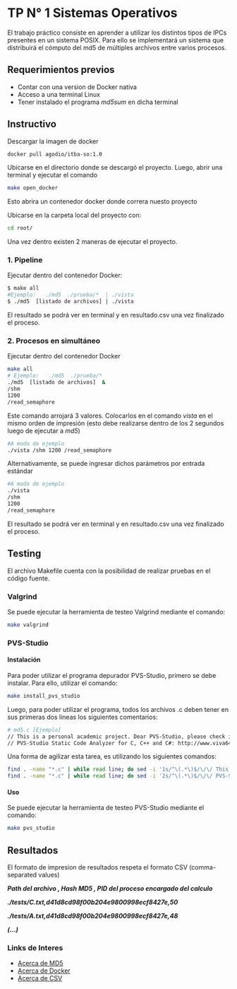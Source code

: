 # TP N° 1 Sistemas Operativos

El trabajo práctico consiste en aprender a utilizar los distintos tipos de IPCs
presentes en un sistema POSIX. Para ello se implementará un sistema que distribuirá el
cómputo del md5 de múltiples archivos entre varios procesos.

## Requerimientos previos

- Contar con una version de Docker nativa
- Acceso a una terminal Linux
- Tener instalado el programa _md5sum_ en dicha terminal

## Instructivo
Descargar la imagen de docker
```sh
docker pull agodio/itba-so:1.0
```
Ubicarse en el directorio donde se descargó el proyecto. Luego, abrir una terminal y ejecutar el comando
```sh
make open_docker
```
Esto abrira un contenedor docker donde correra nuesto proyecto

Ubicarse en la carpeta local del proyecto con:
```sh
cd root/
```
Una vez dentro existen 2 maneras de ejecutar el proyecto.
### 1. Pipeline
 Ejecutar dentro del contenedor Docker:
```sh
$ make all
#Ejemplo:   ./md5  ./prueba/*  | ./vista
$ ./md5  [listado de archivos] | ./vista
```

El resultado se podrá ver en terminal y en resultado.csv una vez finalizado el proceso.




### 2. Procesos en simultáneo

Ejecutar dentro del contenedor Docker
```sh
make all
# Ejemplo:   ./md5  ./prueba/*
./md5  [listado de archivos]  &
/shm
1200
/read_semaphore
```

Este comando arrojará 3 valores.
Colocarlos en el comando _vista_ en el mismo orden de impresión (esto debe realizarse dentro de los 2 segundos luego de ejecutar a _md5_)
```sh
#A modo de ejemplo
./vista /shm 1200 /read_semaphore
```
Alternativamente, se puede ingresar dichos parámetros por entrada estándar
```sh
#A modo de ejemplo
./vista
/shm 
1200 
/read_semaphore
```
El resultado se podrá ver en terminal y en resultado.csv una vez finalizado el proceso.

## Testing
El archivo Makefile cuenta con la posibilidad de realizar pruebas en el código fuente.
### Valgrind
Se puede ejecutar la herramienta de testeo Valgrind mediante el comando:
```sh
make valgrind
```

### PVS-Studio
#### Instalación
Para poder utilizar el programa depurador PVS-Studio, primero se debe instalar. 
Para ello, utilizar el comando:
```sh
make install_pvs_studio
```

Luego, para poder utilizar el programa, todos los archivos .c deben tener en sus primeras dos lineas los siguientes comentarios:
```sh
# md5.c [Ejemplo]
// This is a personal academic project. Dear PVS-Studio, please check it.
// PVS-Studio Static Code Analyzer for C, C++ and C#: http://www.viva64.com
```
Una forma de agilizar esta tarea, es utilizando los siguientes comandos:
```sh
find . -name "*.c" | while read line; do sed -i '1s/^\(.*\)$/\/\/ This is a personal academic project. Dear PVS-Studio, please check it.\n\1/' "$line"; done
find . -name "*.c" | while read line; do sed -i '2s/^\(.*\)$/\/\/ PVS-Studio Static Code Analyzer for C, C++ and C#: http:\/\/www.viva64.com\n\1/' "$line"; done
```

#### Uso
Se puede ejecutar la herramienta de testeo PVS-Studio mediante el comando:
```sh
make pvs_studio
```

## Resultados
El formato de impresion de resultados respeta el formato CSV (comma-separated values)

***Path del archivo  , Hash MD5  ,  PID del proceso encargado del calculo***

***./tests/C.txt,d41d8cd98f00b204e9800998ecf8427e,50***

***./tests/A.txt,d41d8cd98f00b204e9800998ecf8427e,48***

***(...)***


### Links de Interes
- [Acerca de MD5](https://es.wikipedia.org/wiki/MD5 "Acerca de MD5")
- [Acerca de Docker](https://www.docker.com/ "Acerca de Docker")
- [Acerca de  CSV](https://es.wikipedia.org/wiki/Valores_separados_por_comas "Acerca de  CSV")

